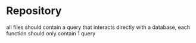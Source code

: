 # Repository
all files should contain a query that interacts directly with a database, each function should only contain 1 query